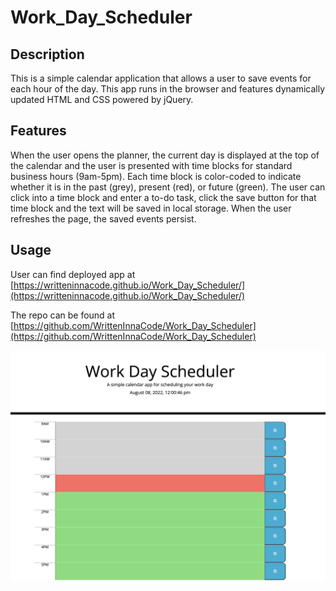 # Work_Day_Scheduler

## Description

This is a simple calendar application that allows a user to save events for each hour of the day. This app runs in the browser and features dynamically updated HTML and CSS powered by jQuery.


## Features

When the user opens the planner, the current day is displayed at the top of the calendar and the user is presented with time blocks for standard business hours (9am-5pm). Each time block is color-coded to indicate whether it is in the past (grey), present (red), or future (green). The user can click into a time block and enter a to-do task, click the save button for that time block and the text will be saved in local storage. When the user refreshes the page, the saved events persist.


## Usage
User can find deployed app at [https://writteninnacode.github.io/Work_Day_Scheduler/](https://writteninnacode.github.io/Work_Day_Scheduler/)


The repo can be found at [https://github.com/WrittenInnaCode/Work_Day_Scheduler](https://github.com/WrittenInnaCode/Work_Day_Scheduler)



![alt screen shot](/assets/images/scheduler.png)
